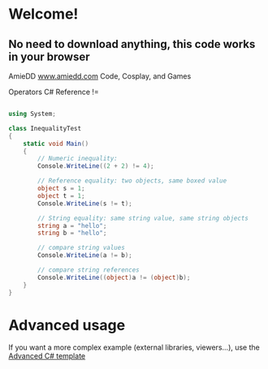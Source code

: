 # Welcome!
## No need to download anything, this code works in your browser
AmieDD www.amiedd.com
Code, Cosplay, and Games


Operators C# Reference
!=



```C# runnable

using System;

class InequalityTest
{
    static void Main()
    {
        // Numeric inequality:
        Console.WriteLine((2 + 2) != 4);

        // Reference equality: two objects, same boxed value
        object s = 1;
        object t = 1;
        Console.WriteLine(s != t);

        // String equality: same string value, same string objects
        string a = "hello";
        string b = "hello";

        // compare string values
        Console.WriteLine(a != b);

        // compare string references
        Console.WriteLine((object)a != (object)b);
    }
}


```

# Advanced usage

If you want a more complex example (external libraries, viewers...), use the [Advanced C# template](https://tech.io/select-repo/386)
